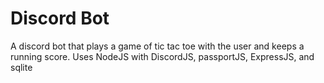 # Discord Bot
A discord bot that plays a game of tic tac toe with the user and keeps a running score.
Uses NodeJS with DiscordJS, passportJS, ExpressJS, and sqlite
